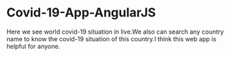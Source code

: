 # Covid-19-App-AngularJS
Here we see world covid-19 situation in live.We also can search any country name to know the covid-19 situation of this country.I think this web app is helpful for anyone.
